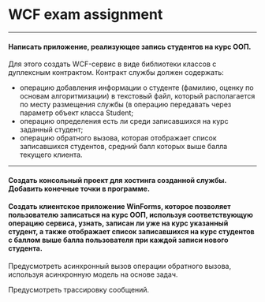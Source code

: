 # WCF exam assignment

***

#### Написать приложение, реализующее запись студентов на курс ООП.

Для этого создать WCF-сервис в виде библиотеки классов с дуплексным контрактом.  Контракт службы должен содержать:

* операцию добавления информации о студенте (фамилию, оценку по основам алгоритмизации) в текстовый файл, который располагается по месту размещения службы (в операцию передавать через параметр объект класса Student;
* операцию определения есть ли среди записавшихся на курс заданный студент;
* операцию обратного вызова, которая отображает список записавшихся студентов, средний балл которых выше балла текущего клиента.

***

#### Создать консольный проект для хостинга созданной службы. Добавить конечные точки в программе.
#### Создать клиентское приложение WinForms, которое позволяет пользователю записаться на курс ООП, используя соответствующую операцию сервиса, узнать, записан ли уже на курс указанный студент, а  также отображает список записавшихся на курс студентов с баллом выше балла пользователя при каждой записи нового студента. 

Предусмотреть асинхронный вызов операции обратного вызова, используя асинхронную модель на основе задач. 

Предусмотреть трассировку сообщений.
